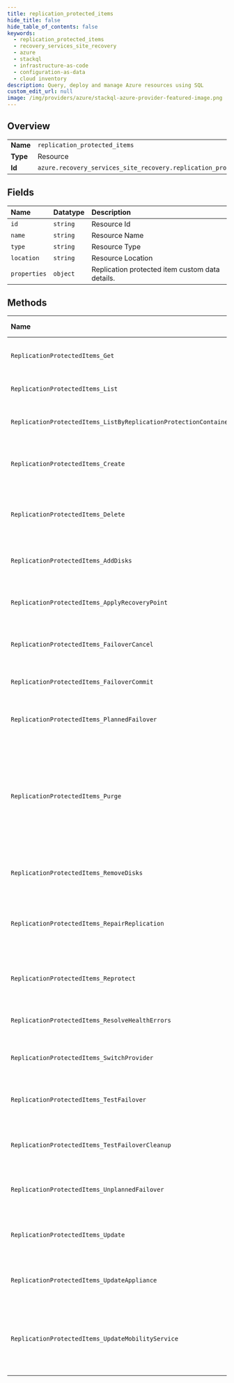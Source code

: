 ```yaml
---
title: replication_protected_items
hide_title: false
hide_table_of_contents: false
keywords:
  - replication_protected_items
  - recovery_services_site_recovery
  - azure    
  - stackql
  - infrastructure-as-code
  - configuration-as-data
  - cloud inventory
description: Query, deploy and manage Azure resources using SQL
custom_edit_url: null
image: /img/providers/azure/stackql-azure-provider-featured-image.png
---
```

  
    

## Overview
<table><tbody>
<tr><td><b>Name</b></td><td><code>replication_protected_items</code></td></tr>
<tr><td><b>Type</b></td><td>Resource</td></tr>
<tr><td><b>Id</b></td><td><code>azure.recovery_services_site_recovery.replication_protected_items</code></td></tr>
</tbody></table>

## Fields
| Name | Datatype | Description |
|:-----|:---------|:------------|
| `id` | `string` | Resource Id |
| `name` | `string` | Resource Name |
| `type` | `string` | Resource Type |
| `location` | `string` | Resource Location |
| `properties` | `object` | Replication protected item custom data details. |
## Methods
| Name | Accessible by | Required Params | Description |
|:-----|:--------------|:----------------|:------------|
| `ReplicationProtectedItems_Get` | `SELECT` | `api-version, fabricName, protectionContainerName, replicatedProtectedItemName, resourceGroupName, resourceName, subscriptionId` | Gets the details of an ASR replication protected item. |
| `ReplicationProtectedItems_List` | `SELECT` | `api-version, resourceGroupName, resourceName, subscriptionId` | Gets the list of ASR replication protected items in the vault. |
| `ReplicationProtectedItems_ListByReplicationProtectionContainers` | `SELECT` | `api-version, fabricName, protectionContainerName, resourceGroupName, resourceName, subscriptionId` | Gets the list of ASR replication protected items in the protection container. |
| `ReplicationProtectedItems_Create` | `INSERT` | `api-version, fabricName, protectionContainerName, replicatedProtectedItemName, resourceGroupName, resourceName, subscriptionId` | The operation to create an ASR replication protected item (Enable replication). |
| `ReplicationProtectedItems_Delete` | `DELETE` | `api-version, fabricName, protectionContainerName, replicatedProtectedItemName, resourceGroupName, resourceName, subscriptionId, data__properties` | The operation to disable replication on a replication protected item. This will also remove the item. |
| `ReplicationProtectedItems_AddDisks` | `EXEC` | `api-version, fabricName, protectionContainerName, replicatedProtectedItemName, resourceGroupName, resourceName, subscriptionId` | Operation to add disks(s) to the replication protected item. |
| `ReplicationProtectedItems_ApplyRecoveryPoint` | `EXEC` | `api-version, fabricName, protectionContainerName, replicatedProtectedItemName, resourceGroupName, resourceName, subscriptionId, data__properties` | The operation to change the recovery point of a failed over replication protected item. |
| `ReplicationProtectedItems_FailoverCancel` | `EXEC` | `api-version, fabricName, protectionContainerName, replicatedProtectedItemName, resourceGroupName, resourceName, subscriptionId` | Operation to cancel the failover of the replication protected item. |
| `ReplicationProtectedItems_FailoverCommit` | `EXEC` | `api-version, fabricName, protectionContainerName, replicatedProtectedItemName, resourceGroupName, resourceName, subscriptionId` | Operation to commit the failover of the replication protected item. |
| `ReplicationProtectedItems_PlannedFailover` | `EXEC` | `api-version, fabricName, protectionContainerName, replicatedProtectedItemName, resourceGroupName, resourceName, subscriptionId` | Operation to initiate a planned failover of the replication protected item. |
| `ReplicationProtectedItems_Purge` | `EXEC` | `api-version, fabricName, protectionContainerName, replicatedProtectedItemName, resourceGroupName, resourceName, subscriptionId` | The operation to delete or purge a replication protected item. This operation will force delete the replication protected item. Use the remove operation on replication protected item to perform a clean disable replication for the item. |
| `ReplicationProtectedItems_RemoveDisks` | `EXEC` | `api-version, fabricName, protectionContainerName, replicatedProtectedItemName, resourceGroupName, resourceName, subscriptionId` | Operation to remove disk(s) from the replication protected item. |
| `ReplicationProtectedItems_RepairReplication` | `EXEC` | `api-version, fabricName, protectionContainerName, replicatedProtectedItemName, resourceGroupName, resourceName, subscriptionId` | The operation to start resynchronize/repair replication for a replication protected item requiring resynchronization. |
| `ReplicationProtectedItems_Reprotect` | `EXEC` | `api-version, fabricName, protectionContainerName, replicatedProtectedItemName, resourceGroupName, resourceName, subscriptionId` | Operation to reprotect or reverse replicate a failed over replication protected item. |
| `ReplicationProtectedItems_ResolveHealthErrors` | `EXEC` | `api-version, fabricName, protectionContainerName, replicatedProtectedItemName, resourceGroupName, resourceName, subscriptionId` | Operation to resolve health issues of the replication protected item. |
| `ReplicationProtectedItems_SwitchProvider` | `EXEC` | `api-version, fabricName, protectionContainerName, replicatedProtectedItemName, resourceGroupName, resourceName, subscriptionId` | Operation to initiate a switch provider of the replication protected item. |
| `ReplicationProtectedItems_TestFailover` | `EXEC` | `api-version, fabricName, protectionContainerName, replicatedProtectedItemName, resourceGroupName, resourceName, subscriptionId, data__properties` | Operation to perform a test failover of the replication protected item. |
| `ReplicationProtectedItems_TestFailoverCleanup` | `EXEC` | `api-version, fabricName, protectionContainerName, replicatedProtectedItemName, resourceGroupName, resourceName, subscriptionId, data__properties` | Operation to clean up the test failover of a replication protected item. |
| `ReplicationProtectedItems_UnplannedFailover` | `EXEC` | `api-version, fabricName, protectionContainerName, replicatedProtectedItemName, resourceGroupName, resourceName, subscriptionId, data__properties` | Operation to initiate a failover of the replication protected item. |
| `ReplicationProtectedItems_Update` | `EXEC` | `api-version, fabricName, protectionContainerName, replicatedProtectedItemName, resourceGroupName, resourceName, subscriptionId` | The operation to update the recovery settings of an ASR replication protected item. |
| `ReplicationProtectedItems_UpdateAppliance` | `EXEC` | `api-version, fabricName, protectionContainerName, replicatedProtectedItemName, resourceGroupName, resourceName, subscriptionId, data__properties` | The operation to update appliance of an ASR replication protected item. |
| `ReplicationProtectedItems_UpdateMobilityService` | `EXEC` | `api-version, fabricName, protectionContainerName, replicationProtectedItemName, resourceGroupName, resourceName, subscriptionId` | The operation to update(push update) the installed mobility service software on a replication protected item to the latest available version. |

